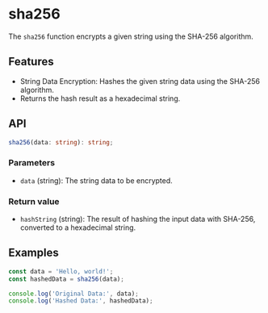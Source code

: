 # sha256

The `sha256` function encrypts a given string using the SHA-256 algorithm.

## Features

- String Data Encryption: Hashes the given string data using the SHA-256 algorithm.
- Returns the hash result as a hexadecimal string.

## API

```ts
sha256(data: string): string;
```

### Parameters

- `data` (string): The string data to be encrypted.

### Return value

- `hashString` (string): The result of hashing the input data with SHA-256, converted to a hexadecimal string.

## Examples

```ts
const data = 'Hello, world!';
const hashedData = sha256(data);

console.log('Original Data:', data);
console.log('Hashed Data:', hashedData);
```
